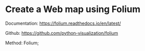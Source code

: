 # Create a Web map using Folium
Documentation: https://folium.readthedocs.io/en/latest/

Github: https://github.com/python-visualization/folium

Method: Folium; 
